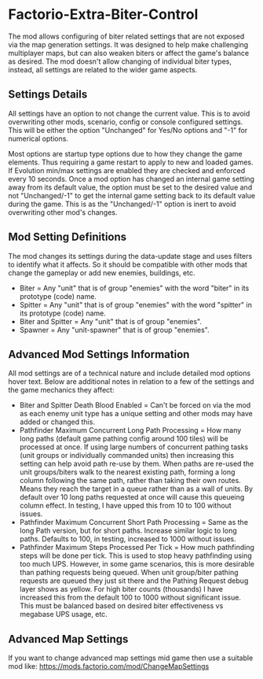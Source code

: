 # Factorio-Extra-Biter-Control



The mod allows configuring of biter related settings that are not exposed via the map generation settings. It was designed to help make challenging multiplayer maps, but can also weaken biters or affect the game's balance as desired. The mod doesn't allow changing of individual biter types, instead, all settings are related to the wider game aspects.

Settings Details
---------
All settings have an option to not change the current value. This is to avoid overwriting other mods, scenario, config or console configured settings. This will be either the option "Unchanged" for Yes/No options and "-1" for numerical options.

Most options are startup type options due to how they change the game elements. Thus requiring a game restart to apply to new and loaded games.
If Evolution min/max settings are enabled they are checked and enforced every 10 seconds.
Once a mod option has changed an internal game setting away from its default value, the option must be set to the desired value and not "Unchanged/-1" to get the internal game setting back to its default value during the game. This is as the "Unchanged/-1" option is inert to avoid overwriting other mod's changes.

Mod Setting Definitions
---------------
The mod changes its settings during the data-update stage and uses filters to identify what it affects. So it should be compatible with other mods that change the gameplay or add new enemies, buildings, etc.
- Biter = Any "unit" that is of group "enemies" with the word "biter" in its prototype (code) name.
- Spitter = Any "unit" that is of group "enemies" with the word "spitter" in its prototype (code) name.
- Biter and Spitter = Any "unit" that is of group "enemies".
- Spawner = Any "unit-spawner" that is of group "enemies".
 
Advanced Mod Settings Information
-----------
All mod settings are of a technical nature and include detailed mod options hover text. Below are additional notes in relation to a few of the settings and the game mechanics they affect:
 - Biter and Spitter Death Blood Enabled = Can't be forced on via the mod as each enemy unit type has a unique setting and other mods may have added or changed this.
 - Pathfinder Maximum Concurrent Long Path Processing = How many long paths (default game pathing config around 100 tiles) will be processed at once. If using large numbers of concurrent pathing tasks (unit groups or individually commanded units) then increasing this setting can help avoid path re-use by them. When paths are re-used the unit groups/biters walk to the nearest existing path, forming a long column following the same path, rather than taking their own routes. Means they reach the target in a queue rather than as a wall of units. By default over 10 long paths requested at once will cause this queueing column effect. In testing, I have upped this from 10 to 100 without issues.
 - Pathfinder Maximum Concurrent Short Path Processing = Same as the long Path version, but for short paths. Increase similar logic to long paths. Defaults to 100, in testing, increased to 1000 without issues.
 - Pathfinder Maximum Steps Processed Per Tick = How much pathfinding steps will be done per tick. This is used to stop heavy pathfinding using too much UPS. However, in some game scenarios, this is more desirable than pathing requests being queued. When unit group/biter pathing requests are queued they just sit there and the Pathing Request debug layer shows as yellow. For high biter counts (thousands) I have increased this from the default 100 to 1000 without significant issue. This must be balanced based on desired biter effectiveness vs megabase UPS usage, etc.

Advanced Map Settings
---------
If you want to change advanced map settings mid game then use a suitable mod like: https://mods.factorio.com/mod/ChangeMapSettings
